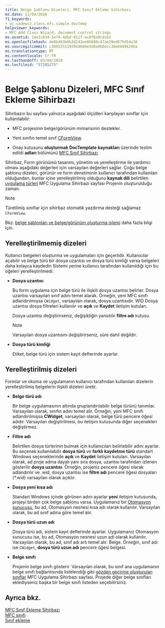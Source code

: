 ```yaml
---
title: Belge Şablonu Dizeleri, MFC Sınıf Ekleme Sihirbazı
ms.date: 11/04/2016
f1_keywords:
- vc.codewiz.class.mfc.simple.doctemp
helpviewer_keywords:
- MFC Add Class Wizard, document control strings
ms.assetid: 14e1c834-5e79-4dbd-811f-ec8f0a9cdcb2
ms.openlocfilehash: de0b483b6b3d242ee05680c47ae29ed675d54a36
ms.sourcegitcommit: c3093251193944840e3d0a068ecc30e6449624ba
ms.translationtype: MT
ms.contentlocale: tr-TR
ms.lasthandoff: 03/04/2019
ms.locfileid: "57285275"
---
```

# <a name="document-template-strings-mfc-add-class-wizard"></a>Belge Şablonu Dizeleri, MFC Sınıf Ekleme Sihirbazı

Sihirbazın bu sayfası yalnızca aşağıdaki ölçütleri karşılayan sınıflar için kullanılabilir:

- MFC projesinin belge/görünüm mimarisinin destekler.

- Yeni sınıfın temel sınıf [CFormView](../../mfc/reference/cformview-class.md).

- Onay kutusunu **oluşturmak DocTemplate kaynakları** üzerinde teslim edildi **adları** bölümünü [MFC Sınıf Sihirbazı](../../mfc/reference/mfc-add-class-wizard.md).

Sihirbaz, Form görünümü tasarımı, yönetim ve yerelleştirme ile yardımcı olması aşağıdaki değerleri için varsayılan değerleri sağlar. Çoğu belge şablonu dizeleri, görünür ve form denetiminin kullanıcı tarafından kullanılan olduğundan, bunlar içine yerelleştirilmiş olduğunu **kaynak dili** belirtilen [uygulama türleri](../../mfc/reference/application-type-mfc-application-wizard.md) MFC Uygulama Sihirbazı sayfası Projenin oluşturulduğu zaman.

> [!NOTE]
>  Türetilmiş sınıflar için sihirbaz otomatik yazdırma desteği sağlamaz `CFormView`.

Bkz: [belge şablonları ve belge/görünüm oluşturma işlemi](../../mfc/document-templates-and-the-document-view-creation-process.md) daha fazla bilgi için.

## <a name="nonlocalized-strings"></a>Yerelleştirilmemiş dizeleri

Kullanıcı belgeleri oluşturma ve uygulamaları için geçerlidir. Kullanıcılar açabilir ve belge türü bir dosya uzantısı ve dosya türü kimliği varsa belgeleri daha kolayca kaydedin Sistemi yerine kullanıcı tarafından kullanıldığı için bu öğeleri yerelleştirilmedi.

- **Dosya uzantısı**

   Bu form uygulama için belge türü ile ilişkili dosya uzantısı belirler. Dosya uzantısı varsayılan sınıf adını temel alarak. Örneğin, yeni MFC sınıfı adlandırılmışsa `CWidget`, varsayılan olarak, dosya uzantısıdır. WID Dosya uzantısı dosya filtreleri kullanılır ve **açık** ve **Kaydet** iletişim kutuları.

   Dosya uzantısı değiştirirseniz, değişikliğin yansıtılır **filtre adı** kutusu.

   > [!NOTE]
   > Varsayılan dosya uzantısını değiştirirseniz, süre dahil değildir.

- **Dosya türü kimliği**

   Etiket, belge türü için sistem kayıt defterinde ayarlar.

## <a name="localized-strings"></a>Yerelleştirilmiş dizeleri

Formlar ve okuma ve uygulamanın kullanıcı tarafından kullanılan dizelerin yerelleştirilmiş belgelerin ilişkili dizeleri üretir.

- **Belge türü adı**

   Bir belge uygulamasının altında gruplandırılabilir belge türünü tanımlar. Varsayılan olarak, sınıfın adını temel alır. Örneğin, yeni MFC sınıfı adlandırılmışsa **CWidget**, varsayılan olarak, belge türü pencere öğesi adıdır. Varsayılan değiştirilmesi, bu iletişim kutusunda diğer seçenekleri değiştirmez.

- **Filtre adı**

   Belirtilen dosya türlerinin bulmak için kullanıcıları belirtebilir adını ayarlar. Bu seçenek kullanılabilir **dosya türü** ve **farklı kaydetme türü** standart Windows seçeneklerinde **açık** ve **Kaydet** iletişim kutuları. Varsayılan olarak, ad proje adına dayalı yanı sıra dosya, uzantısı tarafından izlenen gösterilir **dosya uzantısı**. Örneğin, projeniz pencere öğesi olarak adlandırılır ve .wid, dosya uzantısı ise **filtre adı** pencere öğesi dosyaları (*.wid) varsayılan olarak açıktır.

- **Dosya yeni kısa adı**

   Standart Windows içinde görünen adını ayarlar **yeni** iletişim kutusunda, projeyi birden çok belge şablonu varsa. Uygulamanız bir [Otomasyon sunucusu](../../mfc/automation-servers.md), bu ad, Otomasyon nesnesi kısa adı olarak kullanılır. Varsayılan olarak, bu ad sınıf adına göre temel alır.

- **Dosya türü uzun adı**

   Dosya türü adı, sistem kayıt defterinde ayarlar. Uygulamanız Otomasyon sunucusu ise, bu ad, Otomasyon nesnesi uzun adı olarak kullanılır. Varsayılan olarak, bu ad, sınıf adı artı temel alır. Belge. Örneğin, sınıf adı ise `CWidget`, **dosya türü uzun adı** pencere öğesi belgesi.

- **Belge sınıfı**

   Projenin belge sınıfı gösterir. Varsayılan olarak, bu sınıf ana uygulamanın belge sınıfı bağlantısında listelendiği gibi [gözden geçirme oluşturulan sınıflar](../../mfc/reference/generated-classes-mfc-application-wizard.md) MFC Uygulama Sihirbazı sayfası. Projede diğer belge sınıfları eklediyseniz başka bir belge sınıfı listeden seçebilirsiniz.

## <a name="see-also"></a>Ayrıca bkz.

[MFC Sınıf Ekleme Sihirbazı](../../mfc/reference/mfc-add-class-wizard.md)<br/>
[MFC sınıfı](../../mfc/reference/adding-an-mfc-class.md)<br/>
[Sınıf ekleme](../../ide/adding-a-class-visual-cpp.md)
